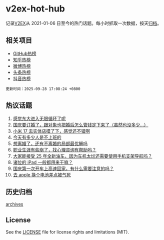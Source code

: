 # v2ex-hot-hub

 记录[V2EX](https://www.v2ex.com/)从 2021-01-06 日至今的热门话题。每小时抓取一次数据，按天[归档](archives)。
 
 ## 相关项目

- [GitHub热榜](https://github.com/snaildev/github-hot-hub)
- [知乎热榜](https://github.com/snaildev/zhihu-hot-hub)
- [微博热榜](https://github.com/snaildev/weibo-hot-hub)
- [头条热榜](https://github.com/snaildev/toutiao-hot-hub)
- [抖音热榜](https://github.com/snaildev/douyin-hot-hub)


 `更新时间：2025-09-28 17:08:24 +0800`

## 热议话题

1. [感觉东大进入无限循环了呢](https://www.v2ex.com/t/1162281)
1. [国庆要订婚了，跟对象也把婚后怎么管钱定下来了（虽然也没多少...）](https://www.v2ex.com/t/1162337)
1. [小米 17 去实体店摸了下，感觉还不错啊](https://www.v2ex.com/t/1162213)
1. [今天有多少人是不上班的](https://www.v2ex.com/t/1162264)
1. [想离婚了，还有不离婚的局部最优解吗](https://www.v2ex.com/t/1162255)
1. [职业生涯有些崩了，找心理咨询有帮助吗？](https://www.v2ex.com/t/1162237)
1. [大家能接受 25 年全新油车，因为车机太烂还需要使用手机支架导航吗？](https://www.v2ex.com/t/1162297)
1. [诸位的 iPad 一般都用来干嘛？](https://www.v2ex.com/t/1162346)
1. [国庆第一次开车上高速回家，有什么需要注意的吗？](https://www.v2ex.com/t/1162326)
1. [去 apple 换个电池差点被气死](https://www.v2ex.com/t/1162243)

## 历史归档

[archives](archives)

## License

See the [LICENSE](LICENSE) file for license rights and limitations (MIT).

